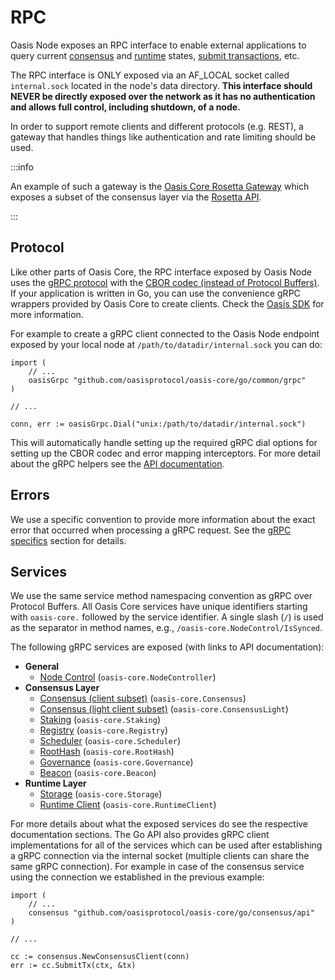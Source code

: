 # RPC

Oasis Node exposes an RPC interface to enable external applications to query
current [consensus] and [runtime] states, [submit transactions], etc.

The RPC interface is ONLY exposed via an AF_LOCAL socket called `internal.sock`
located in the node's data directory. **This interface should NEVER be directly
exposed over the network as it has no authentication and allows full control,
including shutdown, of a node.**

In order to support remote clients and different protocols (e.g. REST), a
gateway that handles things like authentication and rate limiting should be
used.

:::info

An example of such a gateway is the [Oasis Core Rosetta Gateway] which exposes
a subset of the consensus layer via the [Rosetta API].

:::

<!-- markdownlint-disable line-length -->
[consensus]: ../consensus/README.md
[runtime]: ../runtime/README.md
[submit transactions]: ../consensus/transactions.md#submission
[Oasis Core Rosetta Gateway]: https://github.com/oasisprotocol/oasis-core-rosetta-gateway
[Rosetta API]: https://www.rosetta-api.org
<!-- markdownlint-enable line-length -->

## Protocol

Like other parts of Oasis Core, the RPC interface exposed by Oasis Node uses the
[gRPC protocol] with the [CBOR codec (instead of Protocol Buffers)]. If your
application is written in Go, you can use the convenience gRPC wrappers provided
by Oasis Core to create clients. Check the [Oasis SDK] for more information.

For example to create a gRPC client connected to the Oasis Node endpoint exposed
by your local node at `/path/to/datadir/internal.sock` you can do:

```golang
import (
    // ...
    oasisGrpc "github.com/oasisprotocol/oasis-core/go/common/grpc"
)

// ...

conn, err := oasisGrpc.Dial("unix:/path/to/datadir/internal.sock")
```

This will automatically handle setting up the required gRPC dial options for
setting up the CBOR codec and error mapping interceptors. For more detail about
the gRPC helpers see the [API documentation].

<!-- markdownlint-disable line-length -->
[gRPC protocol]: https://grpc.io
[CBOR codec (instead of Protocol Buffers)]: ../authenticated-grpc.md#cbor-codec
[API documentation]: https://pkg.go.dev/github.com/oasisprotocol/oasis-core/go/common/grpc?tab=doc
[Oasis SDK]: https://github.com/oasisprotocol/oasis-sdk
<!-- markdownlint-enable line-length -->

## Errors

We use a specific convention to provide more information about the exact error
that occurred when processing a gRPC request. See the [gRPC specifics] section
for details.

[gRPC specifics]: ../authenticated-grpc.md#errors

## Services

We use the same service method namespacing convention as gRPC over Protocol
Buffers. All Oasis Core services have unique identifiers starting with
`oasis-core.` followed by the service identifier. A single slash (`/`) is used
as the separator in method names, e.g., `/oasis-core.NodeControl/IsSynced`.

The following gRPC services are exposed (with links to API documentation):

* **General**
  * [Node Control] (`oasis-core.NodeController`)
* **Consensus Layer**
  * [Consensus (client subset)] (`oasis-core.Consensus`)
  * [Consensus (light client subset)] (`oasis-core.ConsensusLight`)
  * [Staking] (`oasis-core.Staking`)
  * [Registry] (`oasis-core.Registry`)
  * [Scheduler] (`oasis-core.Scheduler`)
  * [RootHash] (`oasis-core.RootHash`)
  * [Governance] (`oasis-core.Governance`)
  * [Beacon] (`oasis-core.Beacon`)
* **Runtime Layer**
  * [Storage] (`oasis-core.Storage`)
  * [Runtime Client] (`oasis-core.RuntimeClient`)

For more details about what the exposed services do see the respective
documentation sections. The Go API also provides gRPC client implementations for
all of the services which can be used after establishing a gRPC connection via
the internal socket (multiple clients can share the same gRPC connection). For
example in case of the consensus service using the connection we established in
the previous example:

```golang
import (
    // ...
    consensus "github.com/oasisprotocol/oasis-core/go/consensus/api"
)

// ...

cc := consensus.NewConsensusClient(conn)
err := cc.SubmitTx(ctx, &tx)
```

<!-- markdownlint-disable line-length -->
[Node Control]: https://pkg.go.dev/github.com/oasisprotocol/oasis-core/go/control/api?tab=doc#NodeController
[Consensus (client subset)]: https://pkg.go.dev/github.com/oasisprotocol/oasis-core/go/consensus/api?tab=doc#ClientBackend
[Consensus (light client subset)]: https://pkg.go.dev/github.com/oasisprotocol/oasis-core/go/consensus/api?tab=doc#LightClientBackend
[Staking]: https://pkg.go.dev/github.com/oasisprotocol/oasis-core/go/staking/api?tab=doc#Backend
[Registry]: https://pkg.go.dev/github.com/oasisprotocol/oasis-core/go/registry/api?tab=doc#Backend
[Scheduler]: https://pkg.go.dev/github.com/oasisprotocol/oasis-core/go/scheduler/api?tab=doc#Backend
[RootHash]: https://pkg.go.dev/github.com/oasisprotocol/oasis-core/go/roothash/api?tab=doc#Backend
[Governance]: https://pkg.go.dev/github.com/oasisprotocol/oasis-core/go/governance/api?tab=doc#Backend
[Beacon]: https://pkg.go.dev/github.com/oasisprotocol/oasis-core/go/beacon/api?tab=doc#Backend
[Storage]: https://pkg.go.dev/github.com/oasisprotocol/oasis-core/go/storage/api?tab=doc#Backend
[Runtime Client]: https://pkg.go.dev/github.com/oasisprotocol/oasis-core/go/runtime/client/api?tab=doc#RuntimeClient
<!-- markdownlint-enable line-length -->
